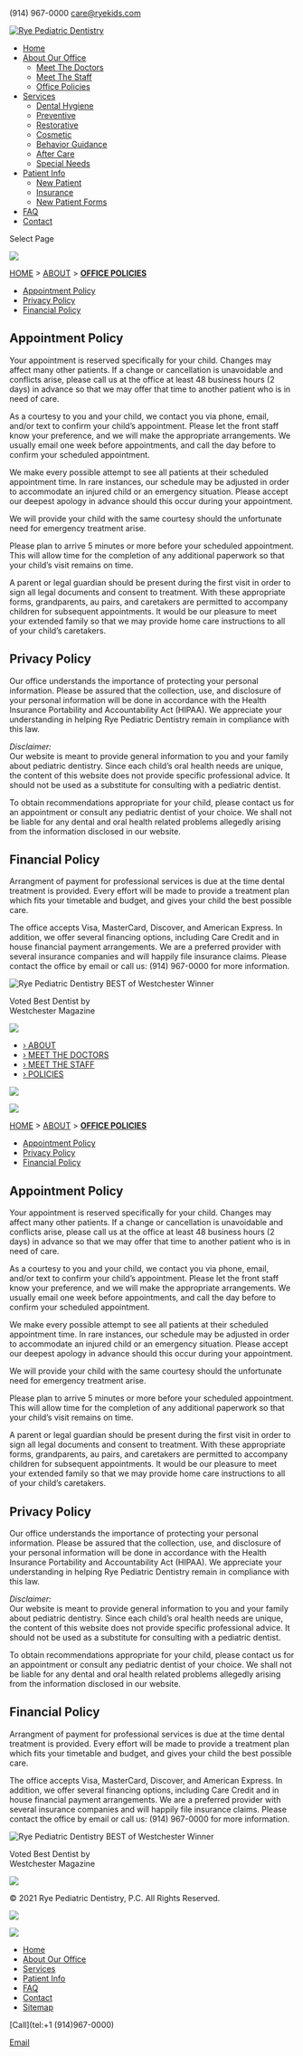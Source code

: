 (914) 967-0000 [care@ryekids.com](mailto:care@ryekids.com)

[![Rye Pediatric Dentistry](https://ryekids.com/wp-content/uploads/2019/06/header-logo.png)](https://ryekids.com/)

* [Home](https://ryekids.com/)
* [About Our Office](https://ryekids.com/about/)
    * [Meet The Doctors](https://ryekids.com/about/meet-the-doctors/)
    * [Meet The Staff](https://ryekids.com/about/meet-the-staff/)
    * [Office Policies](https://ryekids.com/about/office-policies/)
* [Services](https://ryekids.com/services/)
    * [Dental Hygiene](https://ryekids.com/services/dental-hygiene/)
    * [Preventive](https://ryekids.com/services/preventive-dentistry/)
    * [Restorative](https://ryekids.com/services/restorative-dentistry/)
    * [Cosmetic](https://ryekids.com/services/cosmetic-dentistry/)
    * [Behavior Guidance](https://ryekids.com/services/behavior-management/)
    * [After Care](https://ryekids.com/services/post-op-care/)
    * [Special Needs](https://ryekids.com/services/special-needs/)
* [Patient Info](https://ryekids.com/patient-info/)
    * [New Patient](https://ryekids.com/patient-info/new-patient/)
    * [Insurance](https://ryekids.com/patient-info/insurance/)
    * [New Patient Forms](https://ryekids.com/patient-info/download-forms/)
* [FAQ](https://ryekids.com/faq/)
* [Contact](https://ryekids.com/contact/)

Select Page

![](https://ryekids.com/wp-content/uploads/2019/06/greenerey2.jpg)

[HOME](https://ryekids.com/) > [ABOUT](https://ryekids.com/about/) > [**OFFICE POLICIES**](https://ryekids.com/about/office-policies/)

* [Appointment Policy](#)
* [Privacy Policy](#)
* [Financial Policy](#)

Appointment Policy
------------------

Your appointment is reserved specifically for your child. Changes may affect many other patients. If a change or cancellation is unavoidable and conflicts arise, please call us at the office at least 48 business hours (2 days) in advance so that we may offer that time to another patient who is in need of care.

As a courtesy to you and your child, we contact you via phone, email, and/or text to confirm your child’s appointment. Please let the front staff know your preference, and we will make the appropriate arrangements. We usually email one week before appointments, and call the day before to confirm your scheduled appointment.

We make every possible attempt to see all patients at their scheduled appointment time. In rare instances, our schedule may be adjusted in order to accommodate an injured child or an emergency situation. Please accept our deepest apology in advance should this occur during your appointment.

We will provide your child with the same courtesy should the unfortunate need for emergency treatment arise.

Please plan to arrive 5 minutes or more before your scheduled appointment. This will allow time for the completion of any additional paperwork so that your child’s visit remains on time.

A parent or legal guardian should be present during the first visit in order to sign all legal documents and consent to treatment. With these appropriate forms, grandparents, au pairs, and caretakers are permitted to accompany children for subsequent appointments. It would be our pleasure to meet your extended family so that we may provide home care instructions to all of your child’s caretakers.

Privacy Policy
--------------

Our office understands the importance of protecting your personal information. Please be assured that the collection, use, and disclosure of your personal information will be done in accordance with the Health Insurance Portability and Accountability Act (HIPAA). We appreciate your understanding in helping Rye Pediatric Dentistry remain in compliance with this law.

_Disclaimer:_  
Our website is meant to provide general information to you and your family about pediatric dentistry. Since each child’s oral health needs are unique, the content of this website does not provide specific professional advice. It should not be used as a substitute for consulting with a pediatric dentist.

To obtain recommendations appropriate for your child, please contact us for an appointment or consult any pediatric dentist of your choice. We shall not be liable for any dental and oral health related problems allegedly arising from the information disclosed in our website.

Financial Policy
----------------

Arrangment of payment for professional services is due at the time dental treatment is provided. Every effort will be made to provide a treatment plan which fits your timetable and budget, and gives your child the best possible care.

The office accepts Visa, MasterCard, Discover, and American Express. In addition, we offer several financing options, including Care Credit and in house financial payment arrangements. We are a preferred provider with several insurance companies and will happily file insurance claims. Please contact the office by email or call us: (914) 967-0000 for more information.

![Rye Pediatric Dentistry BEST of Westchester Winner](https://ryekids.com/wp-content/uploads/2016/01/win-1.png)

Voted Best Dentist by  
Westchester Magazine

![](https://ryekids.com/wp-content/uploads/2019/06/about-header.png)

* [› ABOUT](https://ryekids.com/about/)
* [› MEET THE DOCTORS](https://ryekids.com/about/meet-the-doctors/)
* [› MEET THE STAFF](https://ryekids.com/about/meet-the-staff/)
* [› POLICIES](https://ryekids.com/about/office-policies/)

[![](https://ryekids.com/wp-content/uploads/2019/06/appt-c2a.png)](https://ryekids.com/contact)

![](https://ryekids.com/wp-content/uploads/2019/06/greenerey2.jpg)

[HOME](https://ryekids.com/) > [ABOUT](https://ryekids.com/about/) > [**OFFICE POLICIES**](https://ryekids.com/about/office-policies/)

* [Appointment Policy](#)
* [Privacy Policy](#)
* [Financial Policy](#)

Appointment Policy
------------------

Your appointment is reserved specifically for your child. Changes may affect many other patients. If a change or cancellation is unavoidable and conflicts arise, please call us at the office at least 48 business hours (2 days) in advance so that we may offer that time to another patient who is in need of care.

As a courtesy to you and your child, we contact you via phone, email, and/or text to confirm your child’s appointment. Please let the front staff know your preference, and we will make the appropriate arrangements. We usually email one week before appointments, and call the day before to confirm your scheduled appointment.

We make every possible attempt to see all patients at their scheduled appointment time. In rare instances, our schedule may be adjusted in order to accommodate an injured child or an emergency situation. Please accept our deepest apology in advance should this occur during your appointment.

We will provide your child with the same courtesy should the unfortunate need for emergency treatment arise.

Please plan to arrive 5 minutes or more before your scheduled appointment. This will allow time for the completion of any additional paperwork so that your child’s visit remains on time.

A parent or legal guardian should be present during the first visit in order to sign all legal documents and consent to treatment. With these appropriate forms, grandparents, au pairs, and caretakers are permitted to accompany children for subsequent appointments. It would be our pleasure to meet your extended family so that we may provide home care instructions to all of your child’s caretakers.

Privacy Policy
--------------

Our office understands the importance of protecting your personal information. Please be assured that the collection, use, and disclosure of your personal information will be done in accordance with the Health Insurance Portability and Accountability Act (HIPAA). We appreciate your understanding in helping Rye Pediatric Dentistry remain in compliance with this law.

_Disclaimer:_  
Our website is meant to provide general information to you and your family about pediatric dentistry. Since each child’s oral health needs are unique, the content of this website does not provide specific professional advice. It should not be used as a substitute for consulting with a pediatric dentist.

To obtain recommendations appropriate for your child, please contact us for an appointment or consult any pediatric dentist of your choice. We shall not be liable for any dental and oral health related problems allegedly arising from the information disclosed in our website.

Financial Policy
----------------

Arrangment of payment for professional services is due at the time dental treatment is provided. Every effort will be made to provide a treatment plan which fits your timetable and budget, and gives your child the best possible care.

The office accepts Visa, MasterCard, Discover, and American Express. In addition, we offer several financing options, including Care Credit and in house financial payment arrangements. We are a preferred provider with several insurance companies and will happily file insurance claims. Please contact the office by email or call us: (914) 967-0000 for more information.

![Rye Pediatric Dentistry BEST of Westchester Winner](https://ryekids.com/wp-content/uploads/2016/01/win-1.png)

Voted Best Dentist by  
Westchester Magazine

[![](https://ryekids.com/wp-content/uploads/2019/06/footer-logo-300x79.png)](https://ryekids.com/wp-content/uploads/2019/06/footer-logo.png)  
  
  
© 2021 Rye Pediatric Dentistry, P.C. All Rights Reserved.

[![](https://ryekids.com/wp-content/uploads/2013/10/fb.png)](https://www.facebook.com/ryekids)

[![](https://ryekids.com/wp-content/uploads/2013/10/twitter.png)](https://twitter.com/doctor_chu)

* [Home](https://ryekids.com/)
* [About Our Office](https://ryekids.com/about/)
* [Services](https://ryekids.com/services/)
* [Patient Info](https://ryekids.com/patient-info/)
* [FAQ](https://ryekids.com/faq/)
* [Contact](https://ryekids.com/contact/)
* [Sitemap](https://ryekids.com/sitemap/)

[Call](tel:+1 (914)967-0000)

[Email](mailto:care@ryekids.com)